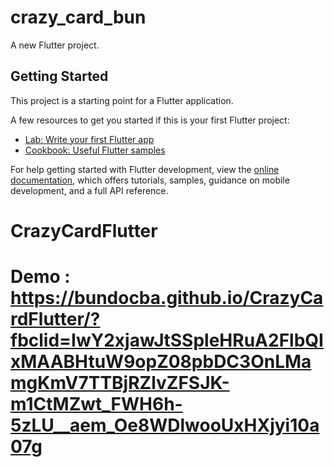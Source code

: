 # crazy_card_bun

A new Flutter project.

## Getting Started

This project is a starting point for a Flutter application.

A few resources to get you started if this is your first Flutter project:

- [Lab: Write your first Flutter app](https://docs.flutter.dev/get-started/codelab)
- [Cookbook: Useful Flutter samples](https://docs.flutter.dev/cookbook)

For help getting started with Flutter development, view the
[online documentation](https://docs.flutter.dev/), which offers tutorials,
samples, guidance on mobile development, and a full API reference.
# CrazyCardFlutter
# Demo : https://bundocba.github.io/CrazyCardFlutter/?fbclid=IwY2xjawJtSSpleHRuA2FlbQIxMAABHtuW9opZ08pbDC3OnLMamgKmV7TTBjRZlvZFSJK-m1CtMZwt_FWH6h-5zLU__aem_Oe8WDlwooUxHXjyi10a07g
